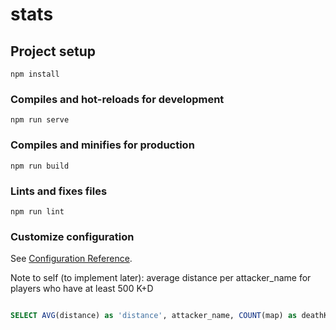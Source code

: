 # stats

## Project setup
```
npm install
```

### Compiles and hot-reloads for development
```
npm run serve
```

### Compiles and minifies for production
```
npm run build
```

### Lints and fixes files
```
npm run lint
```

### Customize configuration
See [Configuration Reference](https://cli.vuejs.org/config/).


Note to self (to implement later): 
average distance per attacker_name for players who have at least 500 K+D

```sql

SELECT AVG(distance) as 'distance', attacker_name, COUNT(map) as deathKillCount FROM data GROUP BY attacker_name HAVING `deathKillCount` > 500 ORDER BY `distance` DESC LIMIT 400;
```